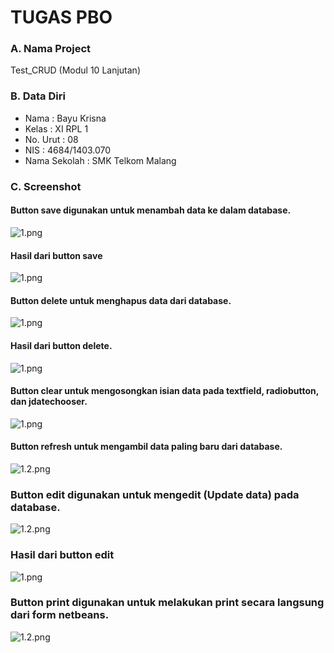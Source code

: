 # TUGAS PBO
### A. Nama Project 
Test_CRUD (Modul 10 Lanjutan)

### B. Data Diri
- Nama          : Bayu Krisna
- Kelas         : XI RPL 1
- No. Urut      : 08
- NIS           : 4684/1403.070
- Nama Sekolah  : SMK Telkom Malang

### C. Screenshot
#### Button save digunakan untuk menambah data ke dalam database.
![1.png](https://s24.postimg.org/s87kvfvk5/Capture.png)

#### Hasil dari button save
![1.png](https://s29.postimg.org/c9ciwy8af/hasilsave.png)

#### Button delete untuk menghapus data dari database.
![1.png](https://s27.postimg.org/84e2z0p6b/delete.png)

#### Hasil dari button delete.
![1.png](https://s12.postimg.org/cjo89t60d/hasildelete.png)

#### Button clear untuk mengosongkan isian data pada textfield, radiobutton, dan jdatechooser.
![1.png](https://s1.postimg.org/cang4qren/clear.png)

#### Button refresh untuk mengambil data paling baru dari database.
![1.2.png](https://s12.postimg.org/cjo89t60d/hasildelete.png)

### Button edit digunakan untuk mengedit (Update data) pada database.
![1.2.png](https://s27.postimg.org/xe26zvh6b/edit.png)

### Hasil dari button edit
![1.png](https://s30.postimg.org/4qajhiuv5/hasiledit.png)

### Button print digunakan untuk melakukan print secara langsung dari form netbeans.
![1.2.png](https://s23.postimg.org/tpeqv07wb/print.png)
